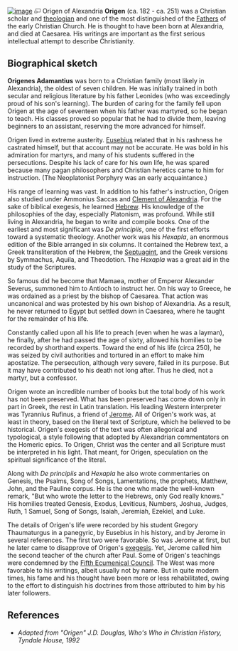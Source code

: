 [![image](images/2/20/Origen.jpg)](http://www.theopedia.com/File:Origen.jpg)
[![image](data:image/png;base64,iVBORw0KGgoAAAANSUhEUgAAAA8AAAALCAAAAACFLIiAAAAAAnRSTlMA/1uRIrUAAABPSURBVAjXY/j///+5vXDwjAHIr26ZAgXZe8H8a/+hoIcw/9nevdVL9+79DuPvzQYZFPUezu8BMZLXgkExnD8HAu6hqv//n+HZVjD4DuUDAKlChD3fj6aPAAAAAElFTkSuQmCC)](http://www.theopedia.com/File:Origen.jpg "Enlarge")
Origen of Alexandria
**Origen** (ca. 182 - ca. 251) was a Christian scholar and
[theologian](Theologian "Theologian") and one of the most
distinguished of the
[Fathers](Early_church_fathers "Early church fathers") of the early
Christian Church. He is thought to have been born at Alexandria,
and died at Caesarea. His writings are important as the first
serious intellectual attempt to describe Christianity.

## Biographical sketch

**Origenes Adamantius** was born to a Christian family (most likely
in Alexandria), the oldest of seven children. He was initially
trained in both secular and religious literature by his father
Leonides (who was exceedingly proud of his son's learning). The
burden of caring for the family fell upon Origen at the age of
seventeen when his father was martyred, so he began to teach. His
classes proved so popular that he had to divide them, leaving
beginners to an assistant, reserving the more advanced for
himself.

Origen lived in extreme austerity. [Eusebius](Eusebius "Eusebius")
related that in his rashness he castrated himself, but that account
may not be accurate. He was bold in his admiration for martyrs, and
many of his students suffered in the persecutions. Despite his lack
of care for his own life, he was spared because many pagan
philosophers and Christian heretics came to him for instruction.
(The Neoplatonist Porphyry was an early acquaintance.)

His range of learning was vast. In addition to his father's
instruction, Origen also studied under Ammonius Saccas and
[Clement of Alexandria](Clement_of_Alexandria "Clement of Alexandria").
For the sake of biblical exegesis, he learned
[Hebrew](Hebrew "Hebrew"). His knowledge of the philosophies of the
day, especially Platonism, was profound. While still living in
Alexandria, he began to write and compile books. One of the
earliest and most significant was *De principiis*, one of the first
efforts toward a systematic theology. Another work was his
*Hexapla*, an enormous edition of the Bible arranged in six
columns. It contained the Hebrew text, a Greek transliteration of
the Hebrew, the [Septuagint](Septuagint "Septuagint"), and the
Greek versions by Symmachus, Aquila, and Theodotion. The *Hexapla*
was a great aid in the study of the Scriptures.

So famous did he become that Mamaea, mother of Emperor Alexander
Severus, summoned him to Antioch to instruct her. On his way to
Greece, he was ordained as a priest by the bishop of Caesarea. That
action was uncanonical and was protested by his own bishop of
Alexandria. As a result, he never returned to Egypt but settled
down in Caesarea, where he taught for the remainder of his life.

Constantly called upon all his life to preach (even when he was a
layman), he finally, after he had passed the age of sixty, allowed
his homilies to be recorded by shorthand experts. Toward the end of
his life (circa 250), he was seized by civil authorities and
tortured in an effort to make him apostatize. The persecution,
although very severe, failed in its purpose. But it may have
contributed to his death not long after. Thus he died, not a
martyr, but a confessor.

Origen wrote an incredible number of books but the total body of
his work has not been preserved. What has been preserved has come
down only in part in Greek, the rest in Latin translation. His
leading Western interpreter was Tyrannius Rufinus, a friend of
[Jerome](Jerome "Jerome"). All of Origen's work was, at least in
theory, based on the literal text of Scripture, which he believed
to be historical. Origen's exegesis of the text was often
allegorical and typological, a style following that adopted by
Alexandrian commentators on the Homeric epics. To Origen, Christ
was the center and all Scripture must be interpreted in his light.
That meant, for Origen, speculation on the spiritual significance
of the literal.

Along with *De principiis* and *Hexapla* he also wrote commentaries
on Genesis, the Psalms, Song of Songs, Lamentations, the prophets,
Matthew, John, and the Pauline corpus. He is the one who made the
well-known remark, "But who wrote the letter to the Hebrews, only
God really knows." His homilies treated Genesis, Exodus, Leviticus,
Numbers, Joshua, Judges, Ruth, 1 Samuel, Song of Songs, Isaiah,
Jeremiah, Ezekiel, and Luke.

The details of Origen's life were recorded by his student Gregory
Thaumaturgus in a panegyric, by Eusebius in his history, and by
Jerome in several references. The first two were favorable. So was
Jerome at first, but he later came to disapprove of Origen's
[exegesis](Exegesis "Exegesis"). Yet, Jerome called him the second
teacher of the church after Paul. Some of Origen's teachings were
condemned by the
[Fifth Ecumenical Council](Ecumenical_councils "Ecumenical councils").
The West was more favorable to his writings, albeit usually not by
name. But in quite modern times, his fame and his thought have been
more or less rehabilitated, owing to the effort to distinguish his
doctrines from those attributed to him by his later followers.

## References

-   *Adapted from "Origen" J.D. Douglas, Who's Who in Christian History, Tyndale House, 1992*



